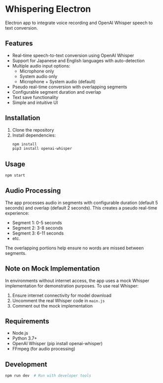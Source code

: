 # Whispering Electron

Electron app to integrate voice recording and OpenAI Whisper speech to text conversion.

## Features

- Real-time speech-to-text conversion using OpenAI Whisper
- Support for Japanese and English languages with auto-detection
- Multiple audio input options:
  - Microphone only
  - System audio only  
  - Microphone + System audio (default)
- Pseudo real-time conversion with overlapping segments
- Configurable segment duration and overlap
- Text save functionality
- Simple and intuitive UI

## Installation

1. Clone the repository
2. Install dependencies:
   ```bash
   npm install
   pip3 install openai-whisper
   ```

## Usage

```bash
npm start
```

## Audio Processing

The app processes audio in segments with configurable duration (default 5 seconds) and overlap (default 2 seconds). This creates a pseudo real-time experience:

- Segment 1: 0-5 seconds
- Segment 2: 3-8 seconds  
- Segment 3: 6-11 seconds
- etc.

The overlapping portions help ensure no words are missed between segments.

## Note on Mock Implementation

In environments without internet access, the app uses a mock Whisper implementation for demonstration purposes. To use real Whisper:

1. Ensure internet connectivity for model download
2. Uncomment the real Whisper code in `main.js`
3. Comment out the mock implementation

## Requirements

- Node.js
- Python 3.7+
- OpenAI Whisper (pip install openai-whisper)
- FFmpeg (for audio processing)

## Development

```bash
npm run dev  # Run with developer tools
```
